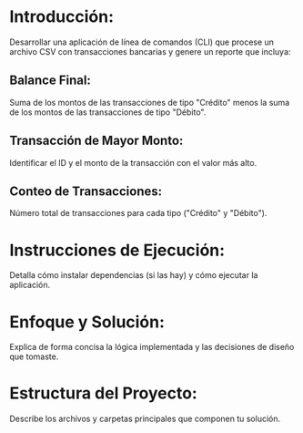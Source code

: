 # Introducción:
Desarrollar una aplicación de línea de comandos (CLI) que procese un archivo CSV con transacciones bancarias y genere un reporte que incluya:

## Balance Final:
Suma de los montos de las transacciones de tipo "Crédito" menos la suma de los montos de las transacciones de tipo "Débito".

## Transacción de Mayor Monto:
Identificar el ID y el monto de la transacción con el valor más alto.

## Conteo de Transacciones:
Número total de transacciones para cada tipo ("Crédito" y "Débito").

# Instrucciones de Ejecución:
Detalla cómo instalar dependencias (si las hay) y cómo ejecutar la aplicación.
# Enfoque y Solución:
Explica de forma concisa la lógica implementada y las decisiones de diseño que tomaste.
# Estructura del Proyecto:
Describe los archivos y carpetas principales que componen tu solución.
